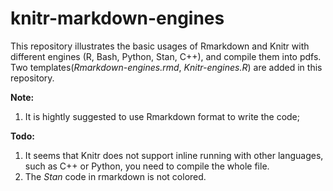 # knitr-markdown-engines

This repository illustrates the basic usages of Rmarkdown and Knitr with different engines (R, Bash, Python, Stan, C++), and compile them into pdfs. Two templates(*Rmarkdown-engines.rmd*, *Knitr-engines.R*) are added in this repository.

**Note:**
1. It is hightly suggested to use Rmarkdown format to write the code;

**Todo:**
1. It seems that Knitr does not support inline running with other languages, such as C++ or Python, you need to compile the whole file.
2. The *Stan* code in rmarkdown is not colored.
